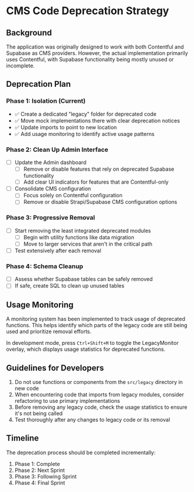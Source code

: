 
# CMS Code Deprecation Strategy

## Background

The application was originally designed to work with both Contentful and Supabase as CMS providers. However, the actual implementation primarily uses Contentful, with Supabase functionality being mostly unused or incomplete.

## Deprecation Plan

### Phase 1: Isolation (Current)

- ✅ Create a dedicated "legacy" folder for deprecated code
- ✅ Move mock implementations there with clear deprecation notices
- ✅ Update imports to point to new location
- ✅ Add usage monitoring to identify active usage patterns

### Phase 2: Clean Up Admin Interface

- [ ] Update the Admin dashboard
  - [ ] Remove or disable features that rely on deprecated Supabase functionality
  - [ ] Add clear UI indicators for features that are Contentful-only
- [ ] Consolidate CMS configuration
  - [ ] Focus solely on Contentful configuration
  - [ ] Remove or disable Strapi/Supabase CMS configuration options

### Phase 3: Progressive Removal

- [ ] Start removing the least integrated deprecated modules
  - [ ] Begin with utility functions like data migration
  - [ ] Move to larger services that aren't in the critical path
- [ ] Test extensively after each removal

### Phase 4: Schema Cleanup

- [ ] Assess whether Supabase tables can be safely removed
- [ ] If safe, create SQL to clean up unused tables

## Usage Monitoring

A monitoring system has been implemented to track usage of deprecated functions. This helps identify which parts of the legacy code are still being used and prioritize removal efforts.

In development mode, press `Ctrl+Shift+M` to toggle the LegacyMonitor overlay, which displays usage statistics for deprecated functions.

## Guidelines for Developers

1. Do not use functions or components from the `src/legacy` directory in new code
2. When encountering code that imports from legacy modules, consider refactoring to use primary implementations
3. Before removing any legacy code, check the usage statistics to ensure it's not being called
4. Test thoroughly after any changes to legacy code or its removal

## Timeline

The deprecation process should be completed incrementally:

1. Phase 1: Complete
2. Phase 2: Next Sprint
3. Phase 3: Following Sprint
4. Phase 4: Final Sprint
